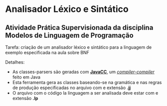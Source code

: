 <h1>Analisador Léxico e Sintático</h1>

<h2>Atividade Prática Supervisionada da disciplina <strong>Modelos de Linguagem de Programação</strong></h2>

Tarefa: criação de um analisador léxico e sintático para a linguagem de exemplo especificada na aula sobre BNF

Detalhes:
<ul>
    <li>As classes-parsers são geradas com <a href="https://javacc.org/"><strong>JavaCC</strong></a>, um <a href="https://en.wikipedia.org/wiki/Compiler-compiler"><em>compiler-compiler</em></a> feito em Java</li>
    <li>Esta ferramenta gera as classes baseando-se na gramática e nas regras de produção especificadas no arquivo com e extensão <strong>.jj</strong></li>
    <li>O arquivo com o código la linguagem a ser analisada deve estar com e extensão <strong>.lp</strong></li>
</ul>
